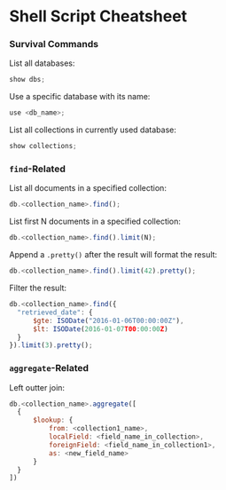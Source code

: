 # Shell Script Cheatsheet

### Survival Commands

List all databases:

  ```javascript
show dbs;
  ```

Use a specific database with its name:

  ```javascript
use <db_name>;
  ```

List all collections in currently used database:

  ```javascript
show collections;
  ```

### `find`-Related

List all documents in a specified collection:

  ```javascript
db.<collection_name>.find();
  ```

List first N documents in a specified collection:

  ```javascript
db.<collection_name>.find().limit(N);
  ```

Append a `.pretty()` after the result will format the result:

  ```javascript
db.<collection_name>.find().limit(42).pretty();
  ```

Filter the result:

  ```javascript
db.<collection_name>.find({
    "retrieved_date": {
        $gte: ISODate("2016-01-06T00:00:00Z"),
        $lt: ISODate(2016-01-07T00:00:00Z)
    }
}).limit(3).pretty();
  ```

### `aggregate`-Related

Left outter join:

  ```javascript
db.<collection_name>.aggregate([
    {
        $lookup: {
            from: <collection1_name>,
            localField: <field_name_in_collection>,
            foreignField: <field_name_in_collection1>,
            as: <new_field_name>
        }
    }
])
  ```
